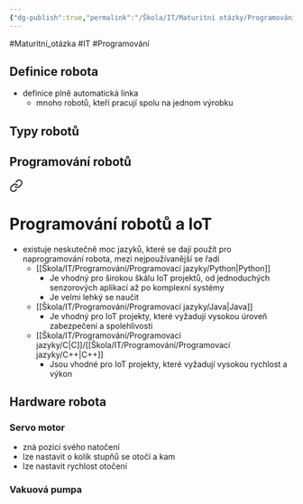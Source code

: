 ```yaml
---
{"dg-publish":true,"permalink":"/Škola/IT/Maturitní otázky/Programování/Softwarová a hardwarová výbava robota/","created":"2024-03-24T23:24:17.760+01:00","updated":"2024-03-24T22:20:21.363+01:00"}
---
```


#Maturitní_otázka #IT #Programování 

## Definice robota
- definice plně automatická linka
	- mnoho robotů, kteří pracují spolu na jednom výrobku
## Typy robotů
## Programování robotů

<div class="transclusion internal-embed is-loaded"><a class="markdown-embed-link" href="/skola/it/maturitni-otazky/programovani/zakladni-pojmy-v-oblasti-robotiky/#programovani-robotu-a-io-t" aria-label="Open link"><svg xmlns="http://www.w3.org/2000/svg" width="24" height="24" viewBox="0 0 24 24" fill="none" stroke="currentColor" stroke-width="2" stroke-linecap="round" stroke-linejoin="round" class="svg-icon lucide-link"><path d="M10 13a5 5 0 0 0 7.54.54l3-3a5 5 0 0 0-7.07-7.07l-1.72 1.71"></path><path d="M14 11a5 5 0 0 0-7.54-.54l-3 3a5 5 0 0 0 7.07 7.07l1.71-1.71"></path></svg></a><div class="markdown-embed">



# Programování robotů a IoT
- existuje neskutečně moc jazyků, které se dají použít pro naprogramování robota, mezi nejpoužívanější se řadí
	- [[Škola/IT/Programování/Programovací jazyky/Python\|Python]] 
		- Je vhodný pro širokou škálu IoT projektů, od jednoduchých senzorových aplikací až po komplexní systémy
		- Je velmi lehký se naučit
	- [[Škola/IT/Programování/Programovací jazyky/Java\|Java]]
		- Je vhodný pro IoT projekty, které vyžadují vysokou úroveň zabezpečení a spolehlivosti
	- [[Škola/IT/Programování/Programovací jazyky/C\|C]]/[[Škola/IT/Programování/Programovací jazyky/C++\|C++]]
		- Jsou vhodné pro IoT projekty, které vyžadují vysokou rychlost a výkon

</div></div>


## Hardware robota
### Servo motor

<div class="transclusion internal-embed is-loaded"><div class="markdown-embed">



- zná pozici svého natočení
- lze nastavit o kolik stupňů se otočí a kam
- lze nastavit rychlost otočení

</div></div>

### Vakuová pumpa
